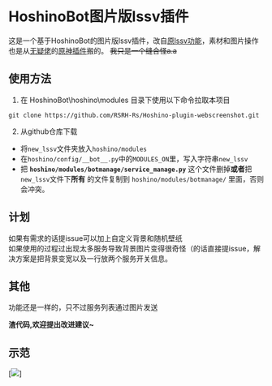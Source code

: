 # HoshinoBot图片版lssv插件
这是一个基于HoshinoBot的图片版lssv插件，改自[原lssv功能](https://github.com/Ice9Coffee/HoshinoBot/tree/master/hoshino/modules/botmanage/service_manage.py)，素材和图片操作也是从[无疑佬](https://github.com/KimigaiiWuyi)的[原神插件](https://github.com/KimigaiiWuyi/GenshinUID)搬的。
~~我只是一个缝合怪a.a~~
## 使用方法
1. 在 HoshinoBot\hoshino\modules 目录下使用以下命令拉取本项目
````
git clone https://github.com/RSRH-Rs/Hoshino-plugin-webscreenshot.git
````
2. 从github仓库下载
- 将`new_lssv`文件夹放入`hoshino/modules`
- 在`hoshino/config/__bot__.py`中的`MODULES_ON`里，写入字符串`new_lssv`
- 把 **`hoshino/modules/botmanage/service_manage.py`** 这个文件删掉**或者**把`new_lssv`文件下**所有** 的文件复制到 `hoshino/modules/botmanage/` 里面，否则会冲突。



## 计划
如果有需求的话提issue可以加上自定义背景和随机壁纸\
如果使用的过程过出现太多服务导致背景图片变得很奇怪（的话直接提issue，解决方案是把背景变宽以及一行放两个服务开关信息。

## 其他
功能还是一样的，只不过服务列表通过图片发送

**渣代码,欢迎提出改进建议~**



## 示范
[![](./imgs/example.png)]
